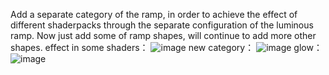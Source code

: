 Add a separate category of the ramp, in order to achieve the effect of different shaderpacks through the separate configuration of the luminous ramp.
Now just add some of ramp shapes, will continue to add more other shapes.
effect in some shaders：
![image](https://github.com/ImgoodWK/ArchitectureCraft/assets/62410956/21786ab0-bb79-4c85-a57d-eb5d25622530)
new category：
![image](https://github.com/ImgoodWK/ArchitectureCraft/assets/62410956/1950bed4-d553-4471-9fd9-dede83f20c9b)
glow：
![image](https://github.com/ImgoodWK/ArchitectureCraft/assets/62410956/9f4934a8-0409-4bdc-baaf-1c6e029d9e50)
